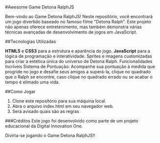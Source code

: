#Awesome Game Detona RalphJS

Bem-vindo ao Game Detona RalphJS! Neste repositório, você encontrará um jogo divertido baseado no famoso filme "Detona Ralph". Este projeto não apenas oferece entretenimento, mas também demonstra várias técnicas avançadas de desenvolvimento de jogos em JavaScript.

##Tecnologias Utilizadas

**HTML5** e **CSS3** para a estrutura e aparência do jogo.
**JavaScript** para a lógica de programação e interatividade.
Sprites e imagens customizadas para criar a estética única do universo de Detona Ralph.
Funcionalidades Incríveis
Sistema de Pontuação: Acompanhe sua pontuação à medida que progride no jogo e desafie seus amigos a superá-la, clique no quadrado que o Ralph se encontre, caso clique no quadrado errado ou se acabar o tempo é elimado uma vida. 

##Como Jogar
<ol>
<li>Clone este repositório para sua máquina local.</li>
<li>Abra o arquivo index.html em seu navegador web.</li>
<li>Será avisado quais são as regras</li>
</ol>

###Créditos
Este jogo foi desenvolvido como parte de um projeto educacional da Digital Innovation One.

Divirta-se jogando o Game Detona RalphJS!!
